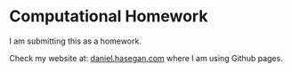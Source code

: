 # Computational Homework 

I am submitting this as a homework. 

Check my website at: [daniel.hasegan.com](https://daniel.hasegan.com) where I am using Github pages.
